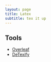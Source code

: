 ```yaml
---
layout: page
title: Latex
subtitle: tex it up
---
```


## Tools 
- [Overleaf](http://www.overleaf.com)
- [DeTexify](http://detexify.kirelabs.org/classify.html)
